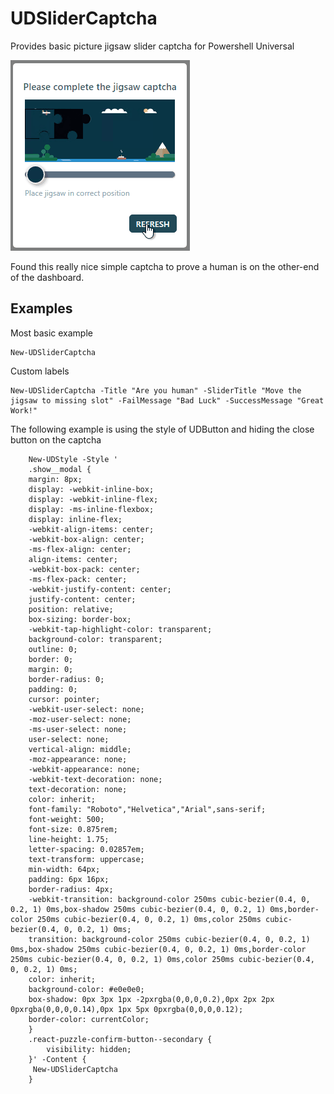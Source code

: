 # UDSliderCaptcha
Provides basic picture jigsaw slider captcha for Powershell Universal

![Demo of component](/UDSliderCaptcha.gif?raw=true "Demo of component")

Found this really nice simple captcha to prove a human is on the other-end of the dashboard. 

## Examples

Most basic example

```
New-UDSliderCaptcha
```

Custom labels
```
New-UDSliderCaptcha -Title "Are you human" -SliderTitle "Move the jigsaw to missing slot" -FailMessage "Bad Luck" -SuccessMessage "Great Work!"
```

The following example is using the style of UDButton and hiding the close button on the captcha

```
    New-UDStyle -Style '
    .show__modal {
    margin: 8px;
    display: -webkit-inline-box;
    display: -webkit-inline-flex;
    display: -ms-inline-flexbox;
    display: inline-flex;
    -webkit-align-items: center;
    -webkit-box-align: center;
    -ms-flex-align: center;
    align-items: center;
    -webkit-box-pack: center;
    -ms-flex-pack: center;
    -webkit-justify-content: center;
    justify-content: center;
    position: relative;
    box-sizing: border-box;
    -webkit-tap-highlight-color: transparent;
    background-color: transparent;
    outline: 0;
    border: 0;
    margin: 0;
    border-radius: 0;
    padding: 0;
    cursor: pointer;
    -webkit-user-select: none;
    -moz-user-select: none;
    -ms-user-select: none;
    user-select: none;
    vertical-align: middle;
    -moz-appearance: none;
    -webkit-appearance: none;
    -webkit-text-decoration: none;
    text-decoration: none;
    color: inherit;
    font-family: "Roboto","Helvetica","Arial",sans-serif;
    font-weight: 500;
    font-size: 0.875rem;
    line-height: 1.75;
    letter-spacing: 0.02857em;
    text-transform: uppercase;
    min-width: 64px;
    padding: 6px 16px;
    border-radius: 4px;
    -webkit-transition: background-color 250ms cubic-bezier(0.4, 0, 0.2, 1) 0ms,box-shadow 250ms cubic-bezier(0.4, 0, 0.2, 1) 0ms,border-color 250ms cubic-bezier(0.4, 0, 0.2, 1) 0ms,color 250ms cubic-bezier(0.4, 0, 0.2, 1) 0ms;
    transition: background-color 250ms cubic-bezier(0.4, 0, 0.2, 1) 0ms,box-shadow 250ms cubic-bezier(0.4, 0, 0.2, 1) 0ms,border-color 250ms cubic-bezier(0.4, 0, 0.2, 1) 0ms,color 250ms cubic-bezier(0.4, 0, 0.2, 1) 0ms;
    color: inherit;
    background-color: #e0e0e0;
    box-shadow: 0px 3px 1px -2pxrgba(0,0,0,0.2),0px 2px 2px 0pxrgba(0,0,0,0.14),0px 1px 5px 0pxrgba(0,0,0,0.12);
    border-color: currentColor;
    }
    .react-puzzle-confirm-button--secondary {
        visibility: hidden;   
    }' -Content {
     New-UDSliderCaptcha   
    }
```
